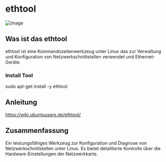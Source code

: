 # ethtool
![image](https://github.com/JimHefti/Netzwerkgrundlagen/assets/160615771/1bc3a6c6-0e4f-4c0f-abb2-f2048c50ea76)

## Was ist das ethtool
ethtool ist eine Kommandozeilenwerkzeug unter Linux das zur Verwaltung und Konfiguration von Netzwerkschnittstellen verwendet und Ethernet-Geräte.


### Install Tool

sudo apt-get install -y ethtool
## Anleitung
https://wiki.ubuntuusers.de/ethtool/
## Zusammenfassung
Ein leistungsfähiges Werkzeug zur Konfiguration und Diagnose von Netzwerkschnittstellen unter Linux. Es bietet detaillierte Kontrolle über die Hardware-Einstellungen der Netzwerkkarte.
